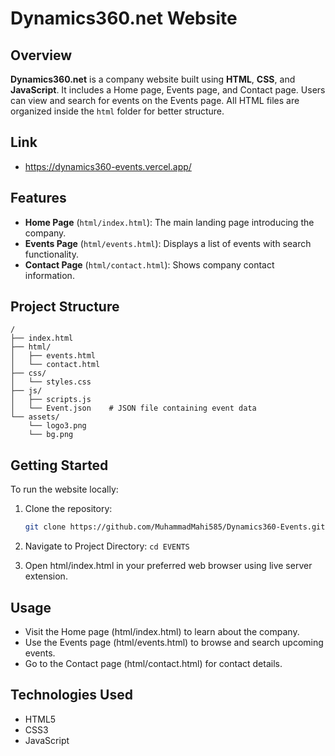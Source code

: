 # Dynamics360.net Website

## Overview

**Dynamics360.net** is a company website built using **HTML**, **CSS**, and **JavaScript**. It includes a Home page, Events page, and Contact page. Users can view and search for events on the Events page. All HTML files are organized inside the `html` folder for better structure.

## Link
- https://dynamics360-events.vercel.app/


## Features

- **Home Page** (`html/index.html`): The main landing page introducing the company.
- **Events Page** (`html/events.html`): Displays a list of events with search functionality.
- **Contact Page** (`html/contact.html`): Shows company contact information.

## Project Structure
```
/
├── index.html
├── html/
│   ├── events.html
│   └── contact.html
├── css/
│   └── styles.css
├── js/
│   ├── scripts.js
│   └── Event.json    # JSON file containing event data
└── assets/
    └── logo3.png
    └── bg.png
```

## Getting Started

To run the website locally:

1. Clone the repository:
   ```bash
   git clone https://github.com/MuhammadMahi585/Dynamics360-Events.git

2. Navigate to Project Directory:
   ```cd EVENTS```

3. Open html/index.html in your preferred web browser using live server extension.

## Usage

- Visit the Home page (html/index.html) to learn about the company.
- Use the Events page (html/events.html) to browse and search upcoming events.
- Go to the Contact page (html/contact.html) for contact details.

## Technologies Used

- HTML5
- CSS3
- JavaScript
